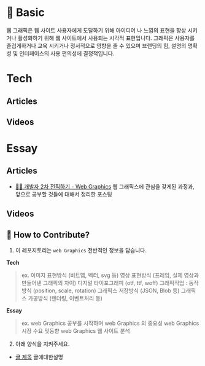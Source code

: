 # 📐 Basic

웹 그래픽은 웹 사이트 사용자에게 도달하기 위해 아이디어 나 느낌의 표현을 향상 시키거나 활성화하기 위해 웹 사이트에서 사용되는 시각적 표현입니다. 그래픽은 사용자를 즐겁게하거나 교육 시키거나 정서적으로 영향을 줄 수 있으며 브랜딩의 힘, 설명의 명확성 및 인터페이스의 사용 편의성에 결정적입니다.

# Tech

## Articles

## Videos

# Essay

## Articles

- [🧙‍♂️ 개발자 2차 전직하기 - Web Graphics](https://taeny.dev/essay/%EA%B0%9C%EB%B0%9C%EC%9E%90-2%EC%B0%A8-%EC%A0%84%EC%A7%81-%ED%95%98%EA%B8%B0/) 웹 그래픽스에 관심을 갖게된 과정과, 앞으로 공부할 것들에 대해서 정리한 포스팅

## Videos

## 👀 How to Contribute?

1. 이 레포지토리는 `web Graphics` 전반적인 정보을 담습니다.

**Tech**

> ex. 이미지 표현방식 (비트맵, 벡터, svg 등)
> 영상 표현방식 (프레임, 실제 영상과 만들어낸 그래픽의 차이)
> 디지털 타이포그래피 (otf, ttf, woff)
> 그래픽작업 : 동작방식 (position, scale, rotation)
> 그래픽스 저장방식 (JSON, Blob 등)
> 그래픽스 가공방식 (렌더링, 이벤트처리 등)

**Essay**

> ex. web Graphics 공부를 시작하며
> web Graphics 의 중요성
> web Graphics 시장 수요 및동향
> web Graphics 웹 사이트 분석

2. 아래 양식을 지켜주세요.

- [글 제목](https://github.com/taenykim/Web_Graphics_Archive) 글에대한설명
